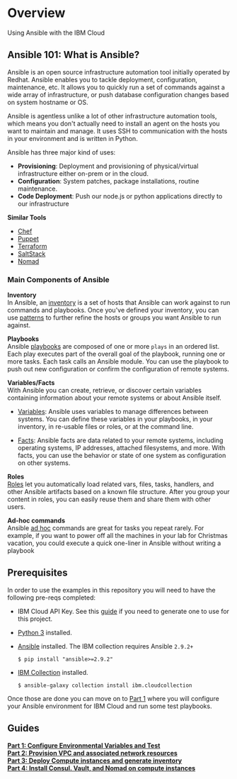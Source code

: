 # Overview
Using Ansible with the IBM Cloud

## Ansible 101: What is Ansible?

Ansible is an open source infrastructure automation tool initially operated by Redhat. Ansible enables you to tackle deployment, configuration, maintenance, etc. It allows you to quickly run a set of commands against a wide array of infrastructure, or push database configuration changes based on system hostname or OS. 

Ansible is agentless unlike a lot of other infrastructure automation tools, which means you don't actually need to install an agent on the hosts you want to maintain and manage. It uses SSH to communication with the hosts in your environment and is written in Python.  

Ansible has three major kind of uses: 

 - **Provisioning**: Deployment and provisioning of physical/virtual infrastructure either on-prem or in the cloud.
 - **Configuration**: System patches, package installations, routine maintenance. 
 - **Code Deployment**: Push our node.js or python applications directly to our infrastructure

**Similar Tools**

 - [Chef](https://www.chef.io/)  
 - [Puppet](https://puppet.com/)  
 - [Terraform](https://www.terraform.io/)  
 - [SaltStack](https://saltproject.io/)  
 - [Nomad](https://www.nomadproject.io/)

### Main Components of Ansible

**Inventory**  
In Ansible, an [inventory](https://docs.ansible.com/ansible/latest/user_guide/intro_inventory.html#intro-inventory) is a set of hosts that Ansible can work against to run commands and playbooks. Once you've defined your inventory, you can use [patterns](https://docs.ansible.com/ansible/latest/user_guide/intro_patterns.html#intro-patterns) to further refine the hosts or groups you want Ansible to run against.


**Playbooks**  
Ansible [playbooks](https://docs.ansible.com/ansible/latest/user_guide/playbooks_intro.html) are composed of one or more `plays` in an ordered list. Each play executes part of the overall goal of the playbook, running one or more tasks. Each task calls an Ansible module. You can use the playbook to push out new configuration or confirm the configuration of remote systems.


**Variables/Facts**  
With Ansible you can create, retrieve, or discover certain variables containing information about your remote systems or about Ansible itself. 

 - [Variables](https://docs.ansible.com/ansible/latest/user_guide/playbooks_variables.html): Ansible uses variables to manage differences between systems. You can define these variables in your playbooks, in your inventory, in re-usable files or roles, or at the command line.

 - [Facts](https://docs.ansible.com/ansible/latest/user_guide/playbooks_vars_facts.html): Ansible facts are data related to your remote systems, including operating systems, IP addresses, attached filesystems, and more. With facts, you can use the behavior or state of one system as configuration on other systems.

**Roles**  
[Roles](https://docs.ansible.com/ansible/latest/user_guide/playbooks_reuse_roles.html) let you automatically load related vars, files, tasks, handlers, and other Ansible artifacts based on a known file structure. After you group your content in roles, you can easily reuse them and share them with other users.

**Ad-hoc commands**  
Ansible [ad hoc](https://docs.ansible.com/ansible/latest/user_guide/intro_adhoc.html) commands are great for tasks you repeat rarely. For example, if you want to power off all the machines in your lab for Christmas vacation, you could execute a quick one-liner in Ansible without writing a playbook

## Prerequisites
In order to use the examples in this repository you will need to have the following pre-reqs completed:

 - IBM Cloud API Key. See this [guide](https://cloud.ibm.com/docs/account?topic=account-userapikey&interface=ui#create_user_key) if you need to generate one to use for this project. 
 - [Python 3](https://www.python.org/downloads/) installed. 
 - [Ansible](https://www.ansible.com/) installed. The IBM collection requires Ansible `2.9.2+`
 
    ```shell
    $ pip install "ansible>=2.9.2"
    ```

 - [IBM Collection](https://galaxy.ansible.com/ibm/cloudcollection) installed. 

    ```
    $ ansible-galaxy collection install ibm.cloudcollection
    ```

Once those are done you can move on to [Part 1](01-Configure/README.md) where you will configure your Ansible environment for IBM Cloud and run some test playbooks. 

## Guides

[**Part 1: Configure Environmental Variables and Test**](01-Configure/README.md)  
[**Part 2: Provision VPC and associated network resources**](02-Deploy-Vpc/README.md)    
[**Part 3: Deploy Compute instances and generate inventory**](04-Deploy-Compute/README.md)  
[**Part 4: Install Consul. Vault, and Nomad on compute instances**](05-Install-Hashistack/README.md)  
